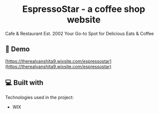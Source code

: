 <h1 align="center" id="title">EspressoStar - a coffee shop website</h1>

<p id="description">Cafe &amp; Restaurant Est. 2002 Your Go-to Spot for Delicious Eats &amp; Coffee</p>

<h2>🚀 Demo</h2>

[https://therealvanshita9.wixsite.com/espressostar](https://therealvanshita9.wixsite.com/espressostar)

  
  
<h2>💻 Built with</h2>

Technologies used in the project:

*   WIX
